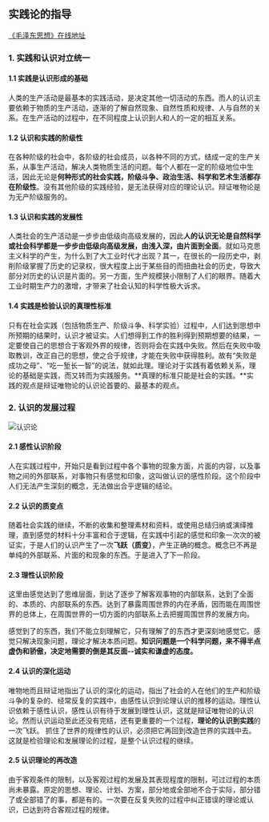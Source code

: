  ## 实践论的指导

[《毛泽东思想》在线地址 ](https://www.marxists.org/chinese/maozedong)



### 1. 实践和认识对立统一

#### 1.1 实践是认识形成的基础

人类的生产活动是最基本的实践活动，是决定其他一切活动的东西。而人的认识主要依赖于物质的生产活动，逐渐的了解自然现象、自然性质和规律、人与自然的关系。在生产活动的过程中，在不同程度上认识到人和人的一定的相互关系。

#### 1.2  认识和实践的阶级性

在各种阶级的社会中，各阶级的社会成员，以各种不同的方式，结成一定的生产关系，从事生产活动，解决人类物质生活的问题。每个人都在一定的阶级地位中生活，因此无论是**何种形式的社会实践，阶级斗争、政治生活、科学和艺术生活都存在阶级性**。没有其他阶级的实践经验，是无法获得对应的理论认识。辩证唯物论是为无产阶级服务的。

#### 1.3  认识和实践的发展性

人类社会的生产活动是一步步由低级向高级发展的，因此**人的认识无论是自然科学或社会科学都是一步步由低级向高级发展，由浅入深，由片面到全面**。就如马克思主义科学的产生，为什么到了大工业时代才出现？其一，在很长的一段历史中，剥削阶级掌握了历史的记录权，很大程度上出于某些目的而扭曲社会的历史，导致大部分对历史的认识是片面的。另一方面，生产规模狭小限制了人们的眼界。随着大工业时期生产力的激增，才带来了社会认知的科学性极大诉求。

#### 1.4  实践是检验认识的真理性标准

只有在社会实践（包括物质生产、阶级斗争、科学实验）过程中，人们达到思想中所预期的结果时，认识才被证实。人们想得到工作的胜利得到预期想要的结果，一定要使自己的思想合于客观外界的规律，否则将会在实践中失败。然后在失败中吸取教训，改正自己的思想，使之合于规律，才能在失败中获得胜利。故有“失败是成功之母”、“吃一堑长一智”的说法，就如此理。理论对于实践有着依赖关系，理论的基础是实践，而又转而为实践服务。**真理的标准只能是社会的实践。**实践的观点是辩证唯物论的认识论首要的、最基本的观点。



### 2. 认识的发展过程



![认识论](image\认识论.png)



#### 2.1 感性认识阶段

人在实践过程中，开始只是看到过程中各个事物的现象方面，片面的内容，以及事物之间的外部联系，对事物只有感觉和印象，这叫做认识的感性阶段。这个阶段中人们无法产生深刻的概念，无法做出合乎逻辑的结论。

#### 2.2 认识的质变点

随着社会实践的继续，不断的收集和整理素材和资料，或使用总结归纳或演绎推理，直到感觉的材料十分丰富和合于逻辑，在实践中引起的感觉和印象一次次的被证实，于是人们的认识产生了一次**飞跃（质变）**，产生正确的概念。概念已不再是单纯的外部联系、片面的和现象的东西。于是进入了下一阶段。

#### 2.3 理性认识阶段

这里由感觉达到了思维层面，到达了逐步了解客观事物的内部联系，达到了全面的、本质的、内部联系的东西。达到了暴露周围世界的内在矛盾，因而能在周围世界的总体上，在周围世界的一切方面的内部联系上去把握周围世界的发展方向。

感觉到了的东西，我们不能立刻理解它，只有理解了的东西才更深刻地感觉它。感觉只解决现象问题，理论才解决本质问题。**知识问题是一个科学问题，来不得半点虚伪和骄傲，决定地需要的倒是其反面--诚实和谦虚的态度。**

#### 2.4 认识的深化运动

唯物地而且辩证地指出了认识的深化的运动，指出了社会的人在他们的生产和阶级斗争的复杂的、经常反复的实践中，由感性认识到论理认识的推移的运动。理性认识依赖于感性认识，感性认识有待于发展到理性认识，这就是辩证唯物论的认识论。然而认识运动至此还没有完结，还有更重要的一个过程，**理论的认识到实践**的一次飞跃。 抓住了世界的规律性的认识，必须把它再回到改造世界的实践中去。这就是检验理论和发展理论的过程，是整个认识过程的继续。

#### 2.5 认识理论的再改造

由于客观条件的限制，以及客观过程的发展及其表现程度的限制，可过过程的本质尚未暴露。原定的思想、理论、计划、方案，部分地或全部地不合于实际，部分错了或全部错了的事，都是有的。一次要在反复失败的过程中纠正错误的理论或认识，已达到符合客观过程的规律。